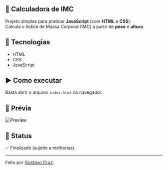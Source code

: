 ## 🧮 Calculadora de IMC

Projeto simples para praticar **JavaScript** (com **HTML** e **CSS**).  
Calcula o Índice de Massa Corporal (IMC) a partir de **peso** e **altura**.

## 🚀 Tecnologias
- HTML
- CSS
- JavaScript

## ▶️ Como executar
Basta abrir o arquivo `index.html` no navegador.

## 📸 Prévia
![Preview](./assets/imagens/imagem-Projeto.png)

## 📄 Status
✅ Finalizado (sujeito a melhorias).

---
Feito por [Gustavo Cruz](www.linkedin.com/in/gustavo-cruz-4a467b377).

